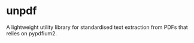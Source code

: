 # unpdf
 A lightweight utility library for standardised text extraction from PDFs that relies on pypdfium2.

